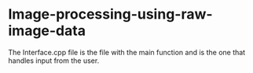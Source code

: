 # Image-processing-using-raw-image-data
The Interface.cpp file is the file with the main function and is the one that handles input from the user.
